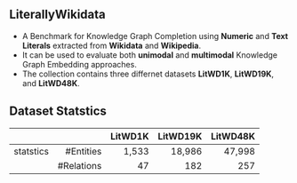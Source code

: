 ## LiterallyWikidata 
- A Benchmark for Knowledge Graph Completion using **Numeric** and **Text Literals** extracted from **Wikidata** and **Wikipedia**. 
- It can be used to evaluate both **unimodal** and **multimodal** Knowledge Graph Embedding approaches. 
- The collection contains three differnet datasets **LitWD1K**, **LitWD19K**, and **LitWD48K**. 

## Dataset Statstics
|         |           | LitWD1K | LitWD19K | LitWD48K |
|---------|----------:|--------:|---------:|---------:|
|statstics|\#Entities | 1,533   | 18,986   | 47,998   |
|         |\#Relations| 47   | 182   | 257   |







